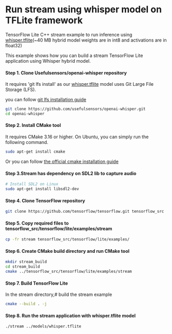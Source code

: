 # Run stream using whisper model on TFLite framework
TensorFlow Lite C++ stream example to run inference using [whisper.tflite](https://github.com/usefulsensors/openai-whisper/blob/main/models/whisper.tflite)(~40 MB hybrid model weights are in int8 and activations are in float32)

This example shows how you can build a stream TensorFlow Lite application using Whisper hybrid model.

#### Step 1. Clone Usefulsensors/openai-whisper repository

It requires 'git lfs install' as our [whisper.tflite](https://github.com/usefulsensors/openai-whisper/blob/main/models/whisper.tflite) model uses Git Large File Storage (LFS).

you can follow
[git lfs installation guide](https://git-lfs.github.com/)

```sh
git clone https://github.com/usefulsensors/openai-whisper.git
cd openai-whisper
```
#### Step 2. Install CMake tool

It requires CMake 3.16 or higher. On Ubuntu, you can simply run the following
command.

```sh
sudo apt-get install cmake
```
Or you can follow
[the official cmake installation guide](https://cmake.org/install/)

#### Step 3.Stream has dependency on SDL2 lib to capture audio

```sh
# Install SDL2 on Linux
sudo apt-get install libsdl2-dev
```

#### Step 4. Clone TensorFlow repository

```sh
git clone https://github.com/tensorflow/tensorflow.git tensorflow_src
```

#### Step 5. Copy required files to tensorflow_src/tensorflow/lite/examples/stream

```sh
cp -fr stream tensorflow_src/tensorflow/lite/examples/
```

#### Step 6. Create CMake build directory and run CMake tool

```sh
mkdir stream_build
cd stream_build
cmake ../tensorflow_src/tensorflow/lite/examples/stream
```

#### Step 7. Build TensorFlow Lite

In the stream directory,# build the stream example

```sh
cmake --build . -j
```

#### Step 8. Run the stream application with whisper.tflite model
```sh
./stream ../models/whisper.tflite
```

